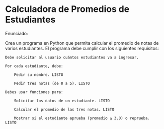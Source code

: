 # Calculadora de Promedios de Estudiantes

Enunciado:

Crea un programa en Python que permita calcular el promedio de notas de varios estudiantes. El programa debe cumplir con los siguientes requisitos:

    Debe solicitar al usuario cuántos estudiantes va a ingresar.

    Por cada estudiante, debe:

        Pedir su nombre. LISTO

        Pedir tres notas (de 0 a 5). LISTO

    Debes usar funciones para:

        Solicitar los datos de un estudiante. LISTO

        Calcular el promedio de las tres notas. LISTO

        Mostrar si el estudiante aprueba (promedio ≥ 3.0) o reprueba. LISTO